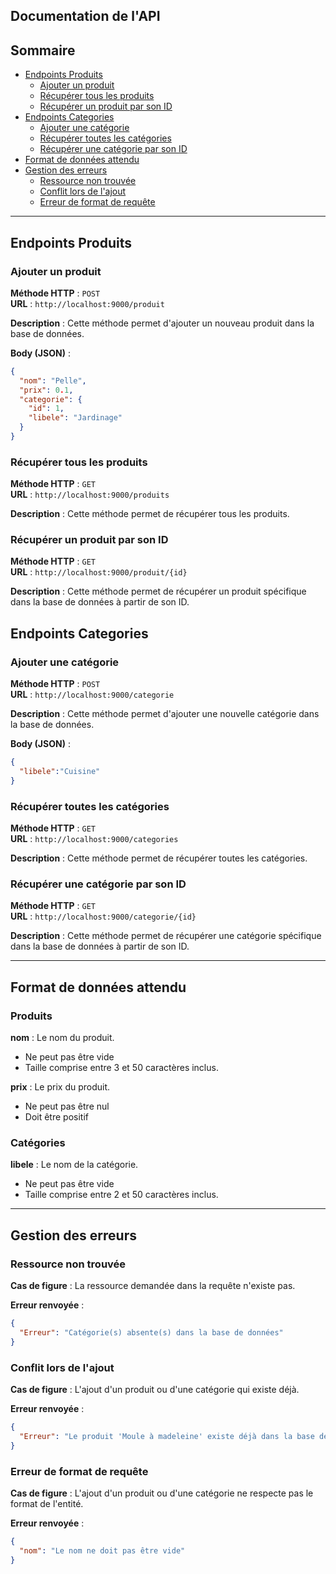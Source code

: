 ## Documentation de l'API
## Sommaire

* [Endpoints Produits](#endpoints-produits-)
  * [Ajouter un produit](#ajouter-un-unproduit-)
  * [Récupérer tous les produits](#récupérer-tous-les-produits-)
  * [Récupérer un produit par son ID](#récupérer-un-produit-par-son-id-)
* [Endpoints Categories](#endpoints-categories-)
  * [Ajouter une catégorie](#ajouter-une-catégorie-)
  * [Récupérer toutes les catégories](#récupérer-toutes-les-catégories-)
  * [Récupérer une catégorie par son ID](#récupérer-une-catégorie-par-son-id-)
* [Format de données attendu](#format-de-données-attendu-)
* [Gestion des erreurs](#gestion-des-erreurs-)
  * [Ressource non trouvée](#ressource-non-trouvée-)
  * [Conflit lors de l'ajout](#conflit-lors-de-lajout-)
  * [Erreur de format de requête](#erreur-de-format-de-requête-)
---


## Endpoints Produits
### Ajouter un produit
**Méthode HTTP** : `POST`  
**URL** : `http://localhost:9000/produit`

**Description** : Cette méthode permet d'ajouter un nouveau produit dans la base de données.

**Body (JSON)** :
```json
{
  "nom": "Pelle",
  "prix": 0.1,
  "categorie": {
    "id": 1,
    "libele": "Jardinage"
  }
}
```
### Récupérer tous les produits
**Méthode HTTP** : `GET`  
**URL** : `http://localhost:9000/produits`

**Description** : Cette méthode permet de récupérer tous les produits.
### Récupérer un produit par son ID
**Méthode HTTP** : `GET`  
**URL** : `http://localhost:9000/produit/{id}`

**Description** : Cette méthode permet de récupérer un produit spécifique dans la base de données à partir de son ID.
## Endpoints Categories
### Ajouter une catégorie
**Méthode HTTP** : `POST`  
**URL** : `http://localhost:9000/categorie`

**Description** : Cette méthode permet d'ajouter une nouvelle catégorie dans la base de données.

**Body (JSON)** :
```json
{
  "libele":"Cuisine"
}
```
### Récupérer toutes les catégories
**Méthode HTTP** : `GET`  
**URL** : `http://localhost:9000/categories`

**Description** : Cette méthode permet de récupérer toutes les catégories.
### Récupérer une catégorie par son ID
**Méthode HTTP** : `GET`  
**URL** : `http://localhost:9000/categorie/{id}`

**Description** : Cette méthode permet de récupérer une catégorie spécifique dans la base de données à partir de son ID.

---

## Format de données attendu
### Produits
**nom** : Le nom du produit.  
* Ne peut pas être vide 
* Taille comprise entre 3 et 50 caractères inclus.

**prix** : Le prix du produit. 
* Ne peut pas être nul
* Doit être positif

### Catégories
**libele** : Le nom de la catégorie. 
* Ne peut pas être vide
* Taille comprise entre 2 et 50 caractères inclus.

---

## Gestion des erreurs 
### Ressource non trouvée
**Cas de figure** : La ressource demandée dans la requête n'existe pas.

**Erreur renvoyée** :
```json
{
  "Erreur": "Catégorie(s) absente(s) dans la base de données"
}
```
### Conflit lors de l'ajout
**Cas de figure** : L'ajout d'un produit ou d'une catégorie qui existe déjà.

**Erreur renvoyée** :
```json
{
  "Erreur": "Le produit 'Moule à madeleine' existe déjà dans la base de donnée"
}
```
### Erreur de format de requête
**Cas de figure** : L'ajout d'un produit ou d'une catégorie ne respecte pas le format de l'entité.

**Erreur renvoyée** :
```json
{
  "nom": "Le nom ne doit pas être vide"
}
```

